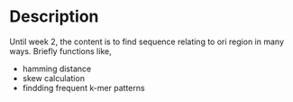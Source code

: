 # Description
Until week 2, the content is to find sequence relating to ori region in many ways.
Briefly functions like,
- hamming distance
- skew calculation
- findding frequent k-mer patterns

